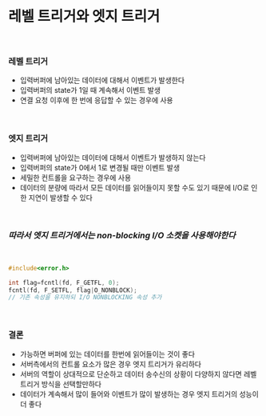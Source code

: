 # 레벨 트리거와 엣지 트리거

<br>

### 레벨 트리거
 - 입력버퍼에 남아있는 데이터에 대해서 이벤트가 발생한다
 - 입력버퍼의 state가 1일 때 계속해서 이벤트 발생
 - 연결 요청 이후에 한 번에 응답할 수 있는 경우에 사용

<br>

### 엣지 트리거
 - 입력버퍼에 남아있는 데이터에 대해서 이벤트가 발생하지 않는다
 - 입력버퍼의 state가 0에서 1로 변경될 때만 이벤트 발생
 - 세밀한 컨트롤을 요구하는 경우에 사용
 - 데이터의 분량에 따라서 모든 데이터를 읽어들이지 못할 수도 있기 때문에 I/O로 인한 지연이 발생할 수 있다
 
<br>

### ***따라서 엣지 트리거에서는 non-blocking I/O 소켓을 사용해야한다***

<br>

```c
#include<error.h>

int flag=fcntl(fd, F_GETFL, 0);
fcntl(fd, F_SETFL, flag|O_NONBLOCK);
// 기존 속성을 유지하되 I/O NONBLOCKING 속성 추가
```

<br>

### 결론
- 가능하면 버퍼에 있는 데이터를 한번에 읽어들이는 것이 좋다
- 서버측에서의 컨트롤 요소가 많은 경우 엣지 트리거가 유리하다
- 서버의 역할이 상대적으로 단순하고 데이터 송수신의 상황이 다양하지 않다면 레벨 트리거 방식을 선택할만하다
- 데이터가 계속해서 많이 들어와 이벤트가 많이 발생하는 경우 엣지 트리거의 성능이 더 좋다